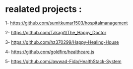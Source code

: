 # realated projects : 
1-  https://github.com/sumitkumar1503/hospitalmanagement

2- https://github.com/Takagi1/The_Happy_Doctor

3- https://github.com/hz370299/Happy-Healing-House

4- https://github.com/goldfire/healthcare.js

5- https://github.com/Jawwad-Fida/HealthStack-System
